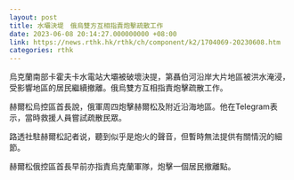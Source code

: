 ```yaml
---
layout: post
title: 水壩決堤　俄烏雙方互相指責炮擊疏散工作
date: 2023-06-08 20:14:27.000000000 +08:00
link: https://news.rthk.hk/rthk/ch/component/k2/1704069-20230608.htm
categories: rthk
---
```


烏克蘭南部卡霍夫卡水電站大壩被破壞決提，第聶伯河沿岸大片地區被洪水淹浸，受影響地區的居民繼續撤離。俄烏雙方互相指責炮擊疏散工作。

赫爾松烏控區首長說，俄軍周四炮擊赫爾松及附近沿海地區。他在Telegram表示，當時救援人員嘗試疏散民眾。

路透社駐赫爾松記者说，聽到似乎是炮火的聲音，但暫時無法提供有關情況的細節。

赫爾松俄控區首長早前亦指責烏克蘭軍隊，炮擊一個居民撤離點。
